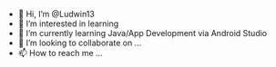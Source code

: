 - 👋 Hi, I’m @Ludwin13
- 👀 I’m interested in learning
- 🌱 I’m currently learning Java/App Development via Android Studio
- 💞️ I’m looking to collaborate on ...
- 📫 How to reach me ...

<!---
Ludwin13/Ludwin13 is a ✨ special ✨ repository because its `README.md` (this file) appears on your GitHub profile.
You can click the Preview link to take a look at your changes.
--->
